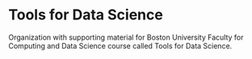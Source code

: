 # Tools for Data Science

Organization with supporting material for Boston University Faculty for Computing and Data Science course called Tools for Data Science.

